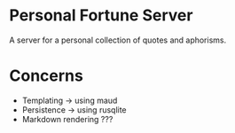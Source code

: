 # Personal Fortune Server

A server for a personal collection of quotes and aphorisms.


# Concerns
- Templating -> using maud
- Persistence -> using rusqlite
- Markdown rendering ???